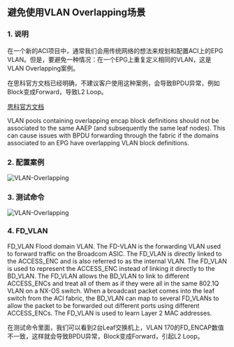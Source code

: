 ## 避免使用VLAN Overlapping场景

### 1. 说明
在一个新的ACI项目中，通常我们会用传统网络的想法来规划和配置ACI上的EPG VLAN。但是，要避免一种情况：在一个EPG上重复定义相同的VLAN，这是VLAN Overlapping案例。

在思科官方文档已经明确，不建议客户使用这种案例，会导致BPDU异常，例如Block变成Forward，导致L2 Loop。

[思科官方文档](https://www.cisco.com/c/en/us/td/docs/switches/datacenter/aci/apic/sw/1-x/ACI_Best_Practices/b_ACI_Best_Practices/b_ACI_Best_Practices_chapter_010.html#id_39826)

VLAN pools containing overlapping encap block definitions should not be associated to the same AAEP (and subsequently the same leaf nodes). This can cause issues with BPDU forwarding through the fabric if the domains associated to an EPG have overlapping VLAN block definitions.

### 2. 配置案例

![VLAN-Overlapping](https://github.com/syz2000/cisco-aci-troubleshooting/blob/master/resource/VLAN-Overlapping-01.png)

### 3. 测试命令

![VLAN-Overlapping](https://github.com/syz2000/cisco-aci-troubleshooting/blob/master/resource/VLAN-Overlapping-02.png)

### 4. FD_VLAN
FD_VLAN
Flood domain VLAN. The FD-VLAN is the forwarding VLAN used to forward traffic on the Broadcom ASIC. The FD_VLAN is directly linked to the ACCESS_ENC and is also referred to as the internal VLAN. The FD_VLAN is used to represent the ACCESS_ENC instead of linking it directly to the BD_VLAN. The FD_VLAN allows the BD_VLAN to link to different ACCESS_ENCs and treat all of them as if they were all in the same 802.1Q VLAN on a NX-OS switch. When a broadcast packet comes into the leaf switch from the ACI fabric, the BD_VLAN can map to several FD_VLANs to allow the packet to be forwarded out different ports using different ACCESS_ENCs. The FD_VLAN is used to learn Layer 2 MAC addresses.

在测试命令里面，我们可以看到2台Leaf交换机上，VLAN 170的FD_ENCAP数值不一致，这样就会导致BPDU异常，Block变成Forward，引起L2 Loop。
